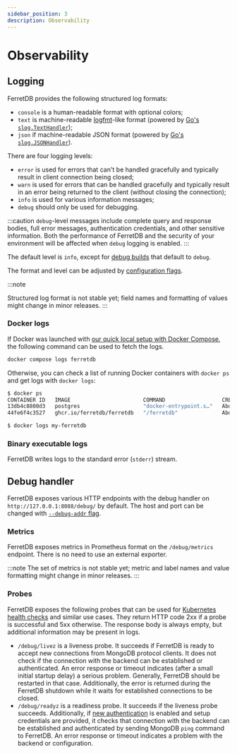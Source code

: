 ```yaml
---
sidebar_position: 3
description: Observability
---
```


# Observability

## Logging

FerretDB provides the following structured log formats:

<!-- https://github.com/FerretDB/FerretDB/issues/4438 -->

- `console` is a human-readable format with optional colors;
- `text` is machine-readable [logfmt](https://brandur.org/logfmt)-like format
  (powered by [Go's `slog.TextHandler`](https://pkg.go.dev/log/slog#TextHandler));
- `json` if machine-readable JSON format
  (powered by [Go's `slog.JSONHandler`](https://pkg.go.dev/log/slog#JSONHandler)).

There are four logging levels:

<!-- https://github.com/FerretDB/FerretDB/issues/4439 -->

- `error` is used for errors that can't be handled gracefully
  and typically result in client connection being closed;
- `warn` is used for errors that can be handled gracefully
  and typically result in an error being returned to the client (without closing the connection);
- `info` is used for various information messages;
- `debug` should only be used for debugging.

:::caution
`debug`-level messages include complete query and response bodies, full error messages, authentication credentials,
and other sensitive information.
Both the performance of FerretDB and the security of your environment will be affected when `debug` logging is enabled.
:::

The default level is `info`, except for [debug builds](https://pkg.go.dev/github.com/FerretDB/FerretDB/build/version#hdr-Debug_builds) that default to `debug`.

The format and level can be adjusted by [configuration flags](flags.md#miscellaneous).

:::note

<!-- https://github.com/FerretDB/FerretDB/issues/3421 -->

Structured log format is not stable yet; field names and formatting of values might change in minor releases.
:::

### Docker logs

If Docker was launched with [our quick local setup with Docker Compose](../quickstart-guide/docker.md#postgresql-setup-with-docker-compose),
the following command can be used to fetch the logs.

```sh
docker compose logs ferretdb
```

Otherwise, you can check a list of running Docker containers with `docker ps`
and get logs with `docker logs`:

```sh
$ docker ps
CONTAINER ID   IMAGE                       COMMAND                  CREATED              STATUS          PORTS                                           NAMES
13db4c8800d3   postgres                    "docker-entrypoint.s…"   About a minute ago   Up 59 seconds   5432/tcp                                        my-postgres
44fe6f4c3527   ghcr.io/ferretdb/ferretdb   "/ferretdb"              About a minute ago   Up 59 seconds   8088/tcp, 27018/tcp, 0.0.0.0:27017->27017/tcp   my-ferretdb

$ docker logs my-ferretdb
```

### Binary executable logs

FerretDB writes logs to the standard error (`stderr`) stream.

## Debug handler

FerretDB exposes various HTTP endpoints with the debug handler on `http://127.0.0.1:8088/debug/` by default.
The host and port can be changed with [`--debug-addr` flag](flags.md#interfaces).

### Metrics

FerretDB exposes metrics in Prometheus format on the `/debug/metrics` endpoint.
There is no need to use an external exporter.

<!-- https://github.com/FerretDB/FerretDB/issues/3420 -->

:::note
The set of metrics is not stable yet; metric and label names and value formatting might change in minor releases.
:::

### Probes

FerretDB exposes the following probes that can be used for
[Kubernetes health checks](https://kubernetes.io/docs/tasks/configure-pod-container/configure-liveness-readiness-startup-probes/)
and similar use cases.
They return HTTP code 2xx if a probe is successful and 5xx otherwise.
The response body is always empty, but additional information may be present in logs.

- `/debug/livez` is a liveness probe.
  It succeeds if FerretDB is ready to accept new connections from MongoDB protocol clients.
  It does not check if the connection with the backend can be established or authenticated.
  An error response or timeout indicates (after a small initial startup delay) a serious problem.
  Generally, FerretDB should be restarted in that case.
  Additionally, the error is returned during the FerretDB shutdown while it waits for established connections to be closed.
- `/debug/readyz` is a readiness probe.
  It succeeds if the liveness probe succeeds.
  Additionally, if [new authentication](../security/authentication.md) is enabled and setup credentials are provided,
  it checks that connection with the backend can be established and authenticated
  by sending MongoDB `ping` command to FerretDB.
  An error response or timeout indicates a problem with the backend or configuration.
